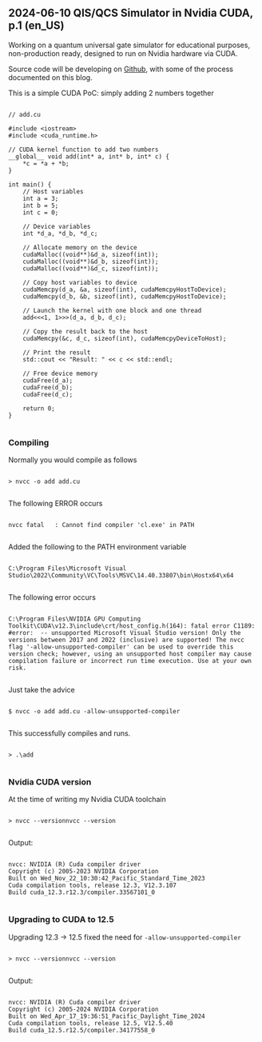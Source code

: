 ## 2024-06-10 QIS/QCS Simulator in Nvidia CUDA, p.1 (en_US)

Working on a quantum universal gate simulator for educational purposes, non-production ready, designed to run on Nvidia hardware via CUDA.

Source code will be developing on [Github](https://github.com/datafatmunger/jbg-qcu),
with some of the process documented on this blog.

This is a simple CUDA PoC: simply adding 2 numbers together

```

// add.cu

#include <iostream>
#include <cuda_runtime.h>

// CUDA kernel function to add two numbers
__global__ void add(int* a, int* b, int* c) {
    *c = *a + *b;
}

int main() {
    // Host variables
    int a = 3;
    int b = 5;
    int c = 0;

    // Device variables
    int *d_a, *d_b, *d_c;

    // Allocate memory on the device
    cudaMalloc((void**)&d_a, sizeof(int));
    cudaMalloc((void**)&d_b, sizeof(int));
    cudaMalloc((void**)&d_c, sizeof(int));

    // Copy host variables to device
    cudaMemcpy(d_a, &a, sizeof(int), cudaMemcpyHostToDevice);
    cudaMemcpy(d_b, &b, sizeof(int), cudaMemcpyHostToDevice);

    // Launch the kernel with one block and one thread
    add<<<1, 1>>>(d_a, d_b, d_c);

    // Copy the result back to the host
    cudaMemcpy(&c, d_c, sizeof(int), cudaMemcpyDeviceToHost);

    // Print the result
    std::cout << "Result: " << c << std::endl;

    // Free device memory
    cudaFree(d_a);
    cudaFree(d_b);
    cudaFree(d_c);

    return 0;
}


```

### Compiling

Normally you would compile as follows

```

> nvcc -o add add.cu


```

The following ERROR occurs

```

nvcc fatal   : Cannot find compiler 'cl.exe' in PATH


```

Added the following to the PATH environment variable

```

C:\Program Files\Microsoft Visual Studio\2022\Community\VC\Tools\MSVC\14.40.33807\bin\Hostx64\x64


```

The following error occurs

```

C:\Program Files\NVIDIA GPU Computing Toolkit\CUDA\v12.3\include\crt/host_config.h(164): fatal error C1189: #error:  -- unsupported Microsoft Visual Studio version! Only the versions between 2017 and 2022 (inclusive) are supported! The nvcc flag '-allow-unsupported-compiler' can be used to override this version check; however, using an unsupported host compiler may cause compilation failure or incorrect run time execution. Use at your own risk.


```

Just take the advice

```

$ nvcc -o add add.cu -allow-unsupported-compiler


```

This successfully compiles and runs.

```

> .\add


```

### Nvidia CUDA version

At the time of writing my Nvidia CUDA toolchain

```

> nvcc --versionnvcc --version


```

Output:

```

nvcc: NVIDIA (R) Cuda compiler driver
Copyright (c) 2005-2023 NVIDIA Corporation
Built on Wed_Nov_22_10:30:42_Pacific_Standard_Time_2023
Cuda compilation tools, release 12.3, V12.3.107
Build cuda_12.3.r12.3/compiler.33567101_0


```

### Upgrading to CUDA to 12.5

Upgrading 12.3 → 12.5 fixed the need for `-allow-unsupported-compiler`

```

> nvcc --versionnvcc --version


```

Output:

```

nvcc: NVIDIA (R) Cuda compiler driver
Copyright (c) 2005-2024 NVIDIA Corporation
Built on Wed_Apr_17_19:36:51_Pacific_Daylight_Time_2024
Cuda compilation tools, release 12.5, V12.5.40
Build cuda_12.5.r12.5/compiler.34177558_0


```

## 
